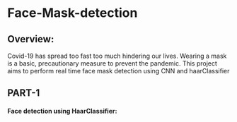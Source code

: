 # Face-Mask-detection
## Overview:

Covid-19 has spread too fast too much hindering our lives. Wearing a mask is a basic, precautionary measure to prevent the pandemic. This project aims to perform real time face mask detection using CNN and haarClassifier

## PART-1

#### Face detection using HaarClassifier:
